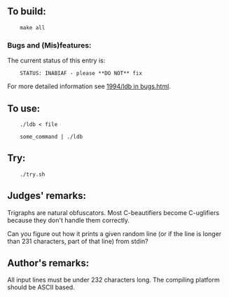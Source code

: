 ## To build:

``` <!---sh-->
    make all
```


### Bugs and (Mis)features:

The current status of this entry is:

```
    STATUS: INABIAF - please **DO NOT** fix
```

For more detailed information see [1994/ldb in bugs.html](../../bugs.html#1994_ldb).


## To use:

``` <!---sh-->
    ./ldb < file

    some_command | ./ldb
```


## Try:

``` <!---sh-->
    ./try.sh
```


## Judges' remarks:

Trigraphs are natural obfuscators.  Most C-beautifiers become C-uglifiers
because they don't handle them correctly.

Can you figure out how it prints a given random line (or if the line is longer
than 231 characters, part of that line) from stdin?


## Author's remarks:

All input lines must be under 232 characters long.  The compiling
platform should be ASCII based.


<!--

    Copyright © 1984-2024 by Landon Curt Noll. All Rights Reserved.

    You are free to share and adapt this file under the terms of this license:

	Creative Commons Attribution-ShareAlike 4.0 International (CC BY-SA 4.0)

    For more information, see:

	https://creativecommons.org/licenses/by-sa/4.0/

-->
